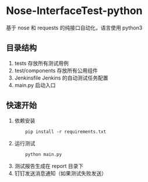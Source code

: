 # Nose-InterfaceTest-python
基于 nose 和 requests 的纯接口自动化，语言使用 python3
## 目录结构
1. tests 存放所有测试用例
2. test/components 存放所有公用组件
3. Jenkinsfile Jenkins 的自动测试任务配置
4. main.py 启动入口
## 快速开始
1. 依赖安装
    ```shell
        pip install -r requirements.txt
    ```
2. 运行测试
    ```shell
        python main.py 
   ```
3. 测试报告生成在 report 目录下
4. 钉钉发送消息通知（如果测试失败发送）